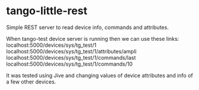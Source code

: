 # tango-little-rest

Simple REST server to read device info, commands and attributes.

When tango-test device server is running then we can use these links:
localhost:5000/devices/sys/tg_test/1
localhost:5000/devices/sys/tg_test/1/attributes/ampli
localhost:5000/devices/sys/tg_test/1/commands/last
localhost:5000/devices/sys/tg_test/1/commands/10

It was tested using Jive and changing values of device attributes and info of a few other devices.
